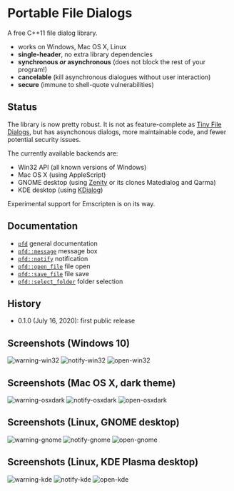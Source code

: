 # Portable File Dialogs

A free C++11 file dialog library.

 *   works on Windows, Mac OS X, Linux
 *   **single-header**, no extra library dependencies
 *   **synchronous *or* asynchronous** (does not block the rest of your program!)
 *   **cancelable** (kill asynchronous dialogues without user interaction)
 *   **secure** (immune to shell-quote vulnerabilities)

## Status

The library is now pretty robust. It is not as feature-complete as
[Tiny File Dialogs](https://sourceforge.net/projects/tinyfiledialogs/),
but has asynchonous dialogs, more maintainable code, and fewer potential
security issues.

The currently available backends are:

 *   Win32 API (all known versions of Windows)
 *   Mac OS X (using AppleScript)
 *   GNOME desktop (using [Zenity](https://en.wikipedia.org/wiki/Zenity) or its clones Matedialog and Qarma)
 *   KDE desktop (using [KDialog](https://github.com/KDE/kdialog))

Experimental support for Emscripten is on its way.

## Documentation

 *   [`pfd`](doc/pfd.md) general documentation
 *   [`pfd::message`](doc/message.md) message box
 *   [`pfd::notify`](doc/notify.md) notification
 *   [`pfd::open_file`](doc/open_file.md) file open
 *   [`pfd::save_file`](doc/save_file.md) file save
 *   [`pfd::select_folder`](doc/select_folder.md) folder selection

## History

 *   0.1.0 (July 16, 2020): first public release

## Screenshots (Windows 10)

![warning-win32](https://user-images.githubusercontent.com/245089/47136607-76919a00-d2b4-11e8-8f42-e2d62c4f9570.png)
![notify-win32](https://user-images.githubusercontent.com/245089/47142453-2ff76c00-d2c3-11e8-871a-1a110ac91eb2.png)
![open-win32](https://user-images.githubusercontent.com/245089/47155865-0f8cd900-d2e6-11e8-8041-1e20b6f77dee.png)

## Screenshots (Mac OS X, dark theme)

![warning-osxdark](https://user-images.githubusercontent.com/245089/56053001-22dba700-5d53-11e9-8233-ca7a2c58188d.png)
![notify-osxdark](https://user-images.githubusercontent.com/245089/56053188-bc0abd80-5d53-11e9-8298-68aa96315c6c.png)
![open-osxdark](https://user-images.githubusercontent.com/245089/56053378-39363280-5d54-11e9-9583-9f1c978fa0db.png)

## Screenshots (Linux, GNOME desktop)

![warning-gnome](https://user-images.githubusercontent.com/245089/47136608-772a3080-d2b4-11e8-9e1d-60a7e743e908.png)
![notify-gnome](https://user-images.githubusercontent.com/245089/47142455-30900280-d2c3-11e8-8b76-ea16c7e502d4.png)
![open-gnome](https://user-images.githubusercontent.com/245089/47155867-0f8cd900-d2e6-11e8-93af-275636491ec4.png)

## Screenshots (Linux, KDE Plasma desktop)

![warning-kde](https://user-images.githubusercontent.com/245089/47149255-4dcccd00-d2d3-11e8-84c9-f85612784680.png)
![notify-kde](https://user-images.githubusercontent.com/245089/47149206-27a72d00-d2d3-11e8-8f1b-96e462f08c2b.png)
![open-kde](https://user-images.githubusercontent.com/245089/47155866-0f8cd900-d2e6-11e8-8006-f14b948afc55.png)
